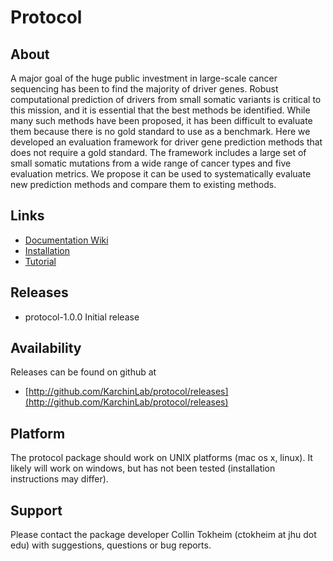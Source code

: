 # Protocol

## About

A major goal of the huge public investment in large-scale cancer sequencing has been to find the majority of driver genes.  Robust computational prediction of drivers from small somatic variants is critical to this mission, and it is essential that the best methods be identified.  While many such methods have been proposed, it has been difficult to evaluate them because there is no gold standard to use as a benchmark.  Here we developed an evaluation framework for driver gene prediction methods that does not require a gold standard.  The framework includes a large set of small somatic mutations from a wide range of cancer types and five evaluation metrics.  We propose it can be used to systematically evaluate new prediction methods and compare them to existing methods.  

## Links

* [Documentation Wiki](http://github.com/KarchinLab/protocol/wiki/Home)
* [Installation](http://github.com/KarchinLab/protocol/wiki/Installation)
* [Tutorial](http://github.com/KarchinLab/protocol/wiki/Tutorial)

## Releases

* protocol-1.0.0 Initial release

## Availability

Releases can be found on github at

* [http://github.com/KarchinLab/protocol/releases](http://github.com/KarchinLab/protocol/releases)

## Platform

The protocol package should work on UNIX platforms (mac os x, linux). It likely will work on windows, but has not been tested (installation instructions may differ).

## Support

Please contact the package developer Collin Tokheim (ctokheim at jhu dot edu) with suggestions, questions or bug reports.
